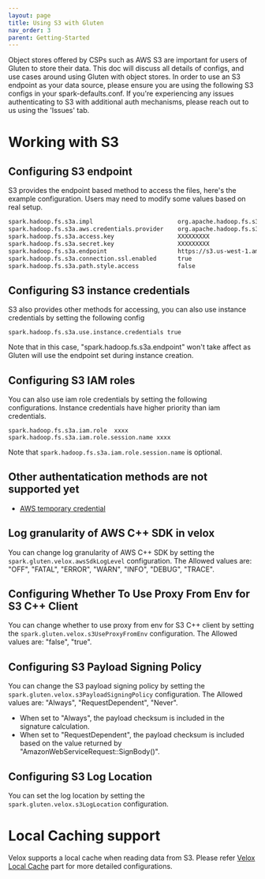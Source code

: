```yaml
---
layout: page
title: Using S3 with Gluten
nav_order: 3
parent: Getting-Started
---
```

Object stores offered by CSPs such as AWS S3 are important for users of Gluten to store their data. This doc will discuss all details of configs, and use cases around using Gluten with object stores. In order to use an S3 endpoint as your data source, please ensure you are using the following S3 configs in your spark-defaults.conf. If you're experiencing any issues authenticating to S3 with additional auth mechanisms, please reach out to us using the 'Issues' tab.

# Working with S3

## Configuring S3 endpoint

S3 provides the endpoint based method to access the files, here's the example configuration. Users may need to modify some values based on real setup.

```sh
spark.hadoop.fs.s3a.impl                        org.apache.hadoop.fs.s3a.S3AFileSystem
spark.hadoop.fs.s3a.aws.credentials.provider    org.apache.hadoop.fs.s3a.SimpleAWSCredentialsProvider
spark.hadoop.fs.s3a.access.key                  XXXXXXXXX
spark.hadoop.fs.s3a.secret.key                  XXXXXXXXX
spark.hadoop.fs.s3a.endpoint                    https://s3.us-west-1.amazonaws.com
spark.hadoop.fs.s3a.connection.ssl.enabled      true
spark.hadoop.fs.s3a.path.style.access           false
```

## Configuring S3 instance credentials

S3 also provides other methods for accessing, you can also use instance credentials by setting the following config

```
spark.hadoop.fs.s3a.use.instance.credentials true
```
Note that in this case, "spark.hadoop.fs.s3a.endpoint" won't take affect as Gluten will use the endpoint set during instance creation.

## Configuring S3 IAM roles
You can also use iam role credentials by setting the following configurations. Instance credentials have higher priority than iam credentials.

```
spark.hadoop.fs.s3a.iam.role  xxxx
spark.hadoop.fs.s3a.iam.role.session.name xxxx
```

Note that `spark.hadoop.fs.s3a.iam.role.session.name` is optional.

## Other authentatication methods are not supported yet

- [AWS temporary credential](https://docs.aws.amazon.com/IAM/latest/UserGuide/id_credentials_temp_request.html)

## Log granularity of AWS C++ SDK in velox

You can change log granularity of AWS C++ SDK by setting the `spark.gluten.velox.awsSdkLogLevel` configuration. The Allowed values are:
 "OFF", "FATAL", "ERROR", "WARN", "INFO", "DEBUG", "TRACE".

## Configuring Whether To Use Proxy From Env for S3 C++ Client
You can change whether to use proxy from env for S3 C++ client by setting the `spark.gluten.velox.s3UseProxyFromEnv` configuration. The Allowed values are:
 "false", "true".

## Configuring S3 Payload Signing Policy
You can change the S3 payload signing policy by setting the `spark.gluten.velox.s3PayloadSigningPolicy` configuration. The Allowed values are:
 "Always", "RequestDependent", "Never".  
- When set to "Always", the payload checksum is included in the signature calculation.  
- When set to "RequestDependent", the payload checksum is included based on the value returned by "AmazonWebServiceRequest::SignBody()".  

## Configuring S3 Log Location
You can set the log location by setting the `spark.gluten.velox.s3LogLocation` configuration.

# Local Caching support

Velox supports a local cache when reading data from S3. Please refer [Velox Local Cache](VeloxLocalCache.md) part for more detailed configurations.